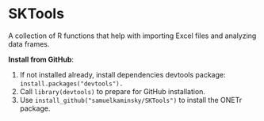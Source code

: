 # SKTools
A collection of R functions that help with importing Excel files and analyzing data frames.

<b>Install from GitHub</b>:
<ol>
<li>If not installed already, install dependencies devtools package: <code>install.packages("devtools").</code></li>
<li>Call <code>library(devtools)</code> to prepare for GitHub installation.</li>
<li>Use <code>install_github("samuelkaminsky/SKTools")</code> to install the ONETr package.</li>
